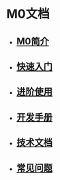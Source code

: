 # M0文档
- ## [M0简介](./intro/readme.md)
- ## [快速入门](./quick/readme.md)
- ## [进阶使用](./advance/readme.md)
- ## [开发手册](./develop/readme.md)
- ## [技术文档](./design/readme.md)
- ## [常见问题](./question/readme.md)